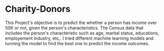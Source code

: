 # Charity-Donors
This Project's objective is to predict the whether a person has income over 50K or not, given the person's characteristics. The Census data that includes the person's characteristic such as age, marital status, educations, employement industry, etc,. I tried different machine learning models and tunning the model to find the best one to predict the income outcomes.
